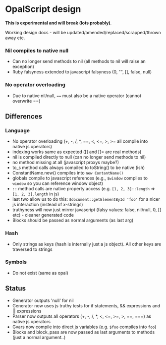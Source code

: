 # OpalScript design

**This is experimental and will break (lots probably)**.

Working design docs - will be updated/amended/replaced/scrapped/thrown away etc.

### Nil compiles to native null

* Can no longer send methods to nil (all methods to nil will raise an exception)
* Ruby falsyness extended to javascript falsyness (0, "", [], false, null)

### No operator overloading

* Due to native nil/null, `==` must also be a native operator (cannot overwrite ==)

## Differences

### Language

* No operator overloading (+, -, /, *, ==, <, <=, >, >= all compile into native js operators)
* indexing works same as expected ([] and []= are real methods)
* nil is compiled directly to null (can no longer send methods to nil)
* no method missing at all (javascript proxys maybe?)
* to_s method calls always compiled to toString() to be native (ish)
* ConstantName.new() compiles into `new ContantName()`
* globals compile to javascript references (e.g., `$window` compiles to `window` so you can reference window object)
* `::` method calls are native property access (e.g. `[1, 2, 3]::length` => `[1, 2, 3].length` in js)
* last two allow us to do this: `$document::getElementById 'foo'` for a nicer js interaction (instead of x-strings)
* truthyness will now just mirror javascript (falsy values: false, nil/null, 0, [] etc) - cleaner generated code
* Blocks should be passed as normal arguments (as last arg)

### Hash

* Only strings as keys (hash is internally just a js object). All other keys are traversed to strings

### Symbols

* Do not exist (same as opal)

## Status

* Generator outputs 'null' for nil
* Generator now uses js truthy tests for if statements, && expressions and || expressions
* Parser now outputs all operators (+, -, /, *, <, <=, >=, >, ==, ===) as native js operators
* Gvars now compile into direct js variables (e.g. `$foo` compiles into `foo`)
* Blocks and block_pass are now passed as last arguments to methods (just a normal argument..)